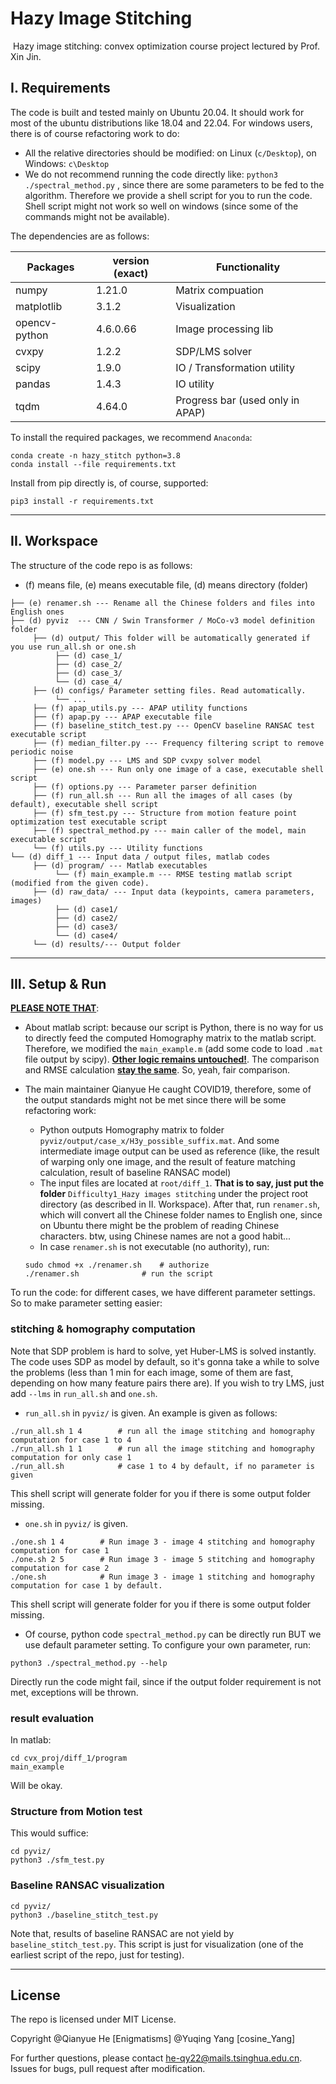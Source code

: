 # Hazy Image Stitching
​		Hazy image stitching: convex optimization course project lectured by Prof. Xin Jin.

## I. Requirements

The code is built and tested mainly on Ubuntu 20.04. It should work for most of the ubuntu distributions like 18.04 and 22.04. For windows users, there is of course refactoring work to do:

- All the relative directories should be modified: on Linux (`c/Desktop`), on Windows: `c\Desktop`
- We do not recommend running the code directly like: `python3 ./spectral_method.py` , since there are some parameters to be fed to the algorithm. Therefore we provide a shell script for you to run the code. Shell script might not work so well on windows (since some of the commands might not be available).

The dependencies are as follows:

| Packages      | version (exact) | Functionality                    |
| ------------- | --------------- | -------------------------------- |
| numpy         | 1.21.0          | Matrix compuation                |
| matplotlib    | 3.1.2           | Visualization                    |
| opencv-python | 4.6.0.66        | Image processing lib             |
| cvxpy         | 1.2.2           | SDP/LMS solver                   |
| scipy         | 1.9.0           | IO / Transformation utility      |
| pandas        | 1.4.3           | IO utility                       |
| tqdm          | 4.64.0          | Progress bar (used only in APAP) |

To install the required packages, we recommend `Anaconda`:

```shell
conda create -n hazy_stitch python=3.8
conda install --file requirements.txt
```

Install from pip directly is,  of course, supported:

```shell
pip3 install -r requirements.txt
```

---

## II. Workspace

The structure of the code repo is as follows:

- (f) means file, (e) means executable file, (d) means directory (folder)

```
├── (e) renamer.sh --- Rename all the Chinese folders and files into English ones
├── (d) pyviz  --- CNN / Swin Transformer / MoCo-v3 model definition folder
	 ├── (d) output/ This folder will be automatically generated if you use run_all.sh or one.sh
	 	  ├── (d) case_1/
	 	  ├── (d) case_2/
	 	  ├── (d) case_3/
	 	  └── (d) case_4/
	 ├── (d) configs/ Parameter setting files. Read automatically.
	 	  └── ...
	 ├── (f) apap_utils.py --- APAP utility functions
	 ├── (f) apap.py --- APAP executable file
	 ├── (f) baseline_stitch_test.py --- OpenCV baseline RANSAC test executable script
	 ├── (f) median_filter.py --- Frequency filtering script to remove periodic noise
	 ├── (f) model.py --- LMS and SDP cvxpy solver model
	 ├── (e) one.sh --- Run only one image of a case, executable shell script
	 ├── (f) options.py --- Parameter parser definition
     ├── (f) run_all.sh --- Run all the images of all cases (by default), executable shell script
     ├── (f) sfm_test.py --- Structure from motion feature point optimization test executable script
     ├── (f) spectral_method.py --- main caller of the model, main executable script
	 └── (f) utils.py --- Utility functions
└── (d) diff_1 --- Input data / output files, matlab codes
	 ├── (d) program/ --- Matlab executables
	 	  └── (f) main_example.m --- RMSE testing matlab script (modified from the given code).
	 ├── (d) raw_data/ --- Input data (keypoints, camera parameters, images)
	 	  ├── (d) case1/
	 	  ├── (d) case2/
	 	  ├── (d) case3/
	 	  └── (d) case4/
	 └── (d) results/--- Output folder
```

---

## III. Setup & Run

**<u>PLEASE NOTE THAT</u>**:

- About matlab script: because our script is Python, there is no way for us to directly feed the computed Homography matrix to the matlab script. Therefore, we modified the `main_example.m` (add some code to load `.mat` file output by scipy). **<u>Other logic remains untouched!</u>**. The comparison and RMSE calculation **<u>stay the same</u>**. So, yeah, fair comparison.

- The main maintainer Qianyue He caught COVID19, therefore, some of the output standards might not be met since there will be some refactoring work:

  - Python outputs Homography matrix to folder `pyviz/output/case_x/H3y_possible_suffix.mat`. And some intermediate image output can be used as reference (like, the result of warping only one image, and the result of feature matching calculation, result of baseline RANSAC model)
  - The input files are located at `root/diff_1`. **That is to say, just put the folder** `Difficulty1_Hazy images stitching` under the project root directory (as described in II. Workspace).  After that, run `renamer.sh`, which will convert all the Chinese folder names to English one, since on Ubuntu there might be the problem of reading Chinese characters. btw, using Chinese names are not a good habit...
  - In case `renamer.sh` is not executable (no authority), run:

  ```shell
  sudo chmod +x ./renamer.sh	# authorize
  ./renamer.sh				# run the script
  ```

To run the code: for different cases, we have different parameter settings. So to make parameter setting easier:

### stitching & homography computation

Note that SDP problem is hard to solve, yet Huber-LMS is solved instantly. The code uses SDP as model by default, so it's gonna take a while to solve the problems (less than 1 min for each image, some of them are fast, depending on how many feature pairs there are). If you wish to try LMS, just add `--lms`  in `run_all.sh` and `one.sh`. 

- `run_all.sh` in `pyviz/` is given. An example is given as follows:

```shell
./run_all.sh 1 4		# run all the image stitching and homography computation for case 1 to 4
./run_all.sh 1 1		# run all the image stitching and homography computation for only case 1
./run_all.sh		    # case 1 to 4 by default, if no parameter is given
```

This shell script will generate folder for you if there is some output folder missing.

- `one.sh` in `pyviz/` is given.

```shell
./one.sh 1 4		# Run image 3 - image 4 stitching and homography computation for case 1
./one.sh 2 5		# Run image 3 - image 5 stitching and homography computation for case 2
./one.sh		    # Run image 3 - image 1 stitching and homography computation for case 1 by default.
```

This shell script will generate folder for you if there is some output folder missing.

- Of course, python code `spectral_method.py` can be directly run BUT we use default parameter setting. To configure your own parameter, run:

```shell
python3 ./spectral_method.py --help
```

Directly run the code might fail, since if the output folder requirement is not met, exceptions will be thrown.

### result evaluation

In matlab:

```
cd cvx_proj/diff_1/program
main_example
```

Will be okay. 

### Structure from Motion test

This would suffice:

```shell
cd pyviz/
python3 ./sfm_test.py
```

### Baseline RANSAC visualization

```shell
cd pyviz/
python3 ./baseline_stitch_test.py
```

Note that, results of baseline RANSAC are not yield by `baseline_stitch_test.py`. This script is just for visualization (one of the earliest script of the repo, just for testing).

---

## License

The repo is licensed under MIT License.

Copyright @Qianyue He [Enigmatisms] @Yuqing Yang [cosine_Yang]

For further questions, please contact he-qy22@mails.tsinghua.edu.cn. Issues for bugs, pull request after modification.
